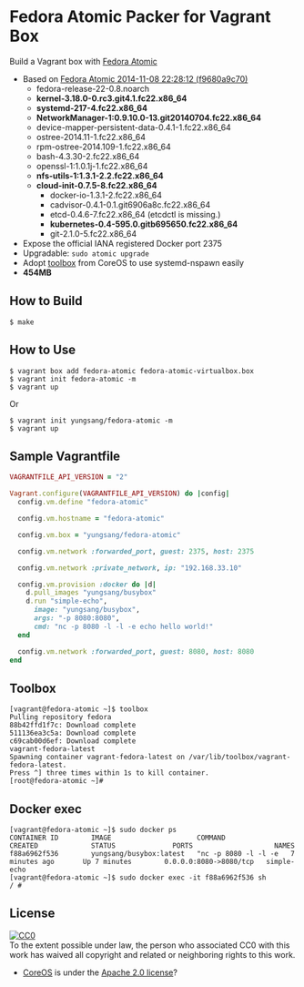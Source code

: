 # Fedora Atomic Packer for Vagrant Box

Build a Vagrant box with [Fedora Atomic](http://www.projectatomic.io/)

- Based on [Fedora Atomic 2014-11-08 22:28:12 (f9680a9c70)](http://dl.fedoraproject.org/pub/alt/fedora-atomic/repo/refs/heads/fedora-atomic/rawhide/x86_64/)
	- fedora-release-22-0.8.noarch
	- **kernel-3.18.0-0.rc3.git4.1.fc22.x86_64**
	- **systemd-217-4.fc22.x86_64**
	- **NetworkManager-1:0.9.10.0-13.git20140704.fc22.x86_64**
	- device-mapper-persistent-data-0.4.1-1.fc22.x86_64
	- ostree-2014.11-1.fc22.x86_64
	- rpm-ostree-2014.109-1.fc22.x86_64
	- bash-4.3.30-2.fc22.x86_64
	- openssl-1:1.0.1j-1.fc22.x86_64
  - **nfs-utils-1:1.3.1-2.2.fc22.x86_64**
  - **cloud-init-0.7.5-8.fc22.x86_64**
	- docker-io-1.3.1-2.fc22.x86_64
	- cadvisor-0.4.1-0.1.git6906a8c.fc22.x86_64
	- etcd-0.4.6-7.fc22.x86_64 (etcdctl is missing.)
	- **kubernetes-0.4-595.0.gitb695650.fc22.x86_64**
	- git-2.1.0-5.fc22.x86_64
- Expose the official IANA registered Docker port 2375
- Upgradable: `sudo atomic upgrade`
- Adopt [toolbox](https://github.com/YungSang/toolbox/tree/fedora-atomic) from CoreOS to use systemd-nspawn easily
- **454MB**

## How to Build

```
$ make
```

## How to Use

```
$ vagrant box add fedora-atomic fedora-atomic-virtualbox.box
$ vagrant init fedora-atomic -m
$ vagrant up
```

Or

```
$ vagrant init yungsang/fedora-atomic -m
$ vagrant up
```

## Sample Vagrantfile

```ruby
VAGRANTFILE_API_VERSION = "2"

Vagrant.configure(VAGRANTFILE_API_VERSION) do |config|
  config.vm.define "fedora-atomic"

  config.vm.hostname = "fedora-atomic"

  config.vm.box = "yungsang/fedora-atomic"

  config.vm.network :forwarded_port, guest: 2375, host: 2375

  config.vm.network :private_network, ip: "192.168.33.10"

  config.vm.provision :docker do |d|
    d.pull_images "yungsang/busybox"
    d.run "simple-echo",
      image: "yungsang/busybox",
      args: "-p 8080:8080",
      cmd: "nc -p 8080 -l -l -e echo hello world!"
  end

  config.vm.network :forwarded_port, guest: 8080, host: 8080
end
```

## Toolbox

```
[vagrant@fedora-atomic ~]$ toolbox
Pulling repository fedora
88b42ffd1f7c: Download complete
511136ea3c5a: Download complete
c69cab00d6ef: Download complete
vagrant-fedora-latest
Spawning container vagrant-fedora-latest on /var/lib/toolbox/vagrant-fedora-latest.
Press ^] three times within 1s to kill container.
[root@fedora-atomic ~]# 
```

## Docker exec

```
[vagrant@fedora-atomic ~]$ sudo docker ps
CONTAINER ID        IMAGE                     COMMAND                CREATED             STATUS              PORTS                    NAMES
f88a6962f536        yungsang/busybox:latest   "nc -p 8080 -l -l -e   7 minutes ago       Up 7 minutes        0.0.0.0:8080->8080/tcp   simple-echo
[vagrant@fedora-atomic ~]$ sudo docker exec -it f88a6962f536 sh
/ # 
```

## License

[![CC0](http://i.creativecommons.org/p/zero/1.0/88x31.png)](http://creativecommons.org/publicdomain/zero/1.0/)  
To the extent possible under law, the person who associated CC0 with this work has waived all copyright and related or neighboring rights to this work.

- [CoreOS](https://coreos.com/) is under the [Apache 2.0 license](http://www.apache.org/licenses/LICENSE-2.0)?
